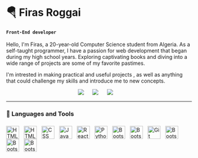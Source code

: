 # 🪂 Firas Roggai
**`Front-End developer`**
<br>
<br>
Hello, I'm Firas, a 20-year-old Computer Science student from Algeria. As a self-taught programmer, I have a passion for web development that began during my high school years. Exploring captivating books and diving into a wide range of projects are some of my favorite pastimes.

I'm intrested in making practical and useful projects , as well as anything that could challenge my skills and introduce me to new concepts.

<p align="center">
<a target="_blank" href="https://www.facebook.com/profile.php?id=100020563144969">
<img src="https://img.shields.io/badge/Facebook-0077B5?style=for-the-badge&logo=facebook&logoColor=white"/></a>
&nbsp;&nbsp;&nbsp;&nbsp;
<a href="mailto:firasreggai@gmail.com"><img src="https://img.shields.io/badge/Gmail-D14836?style=for-the-badge&logo=gmail&logoColor=white" /></a>
&nbsp;&nbsp;&nbsp;&nbsp;
<a href="https://discord.com/users/573895146588864525"><img src="https://img.shields.io/badge/Discord-5865F2?style=for-the-badge&logo=discord&logoColor=white" /></a>
&nbsp;&nbsp;&nbsp;&nbsp;
</p>

---

### 🧰 Languages and Tools

###
<img align="left" alt="HTML" width="35px" style="padding-right:10px;" src="https://static-00.iconduck.com/assets.00/next-js-icon-512x512-zuauazrk.png" />
<img align="left" alt="HTML" width="35px" style="padding-right:10px;" src="https://cdn.jsdelivr.net/gh/devicons/devicon/icons/html5/html5-plain.svg" />
<img align="left" alt="CSS" width="35px" style="padding-right:10px;" src="https://cdn.jsdelivr.net/gh/devicons/devicon/icons/css3/css3-plain.svg" />
<img align="left" alt="JavaScript" width="35px" style="padding-right:10px;" src="https://cdn.jsdelivr.net/gh/devicons/devicon/icons/javascript/javascript-plain.svg" />
<img align="left" alt="React" width="35px" style="padding-right:10px;" src="https://cdn.jsdelivr.net/gh/devicons/devicon/icons/react/react-original.svg" />
<img align="left" alt="Python" width="35px" style="padding-right:10px;" src="https://cdn.jsdelivr.net/gh/devicons/devicon/icons/python/python-original.svg" />
<img align="left" alt="Bootstrap" width="35px" style="padding-right:10px;" src="https://cdn.jsdelivr.net/gh/devicons/devicon/icons/bootstrap/bootstrap-original.svg" />
<img align="left" alt="Bootstrap" width="35px" style="padding-right:10px;" src="https://cdn.jsdelivr.net/gh/devicons/devicon/icons/sass/sass-original.svg" />
<img align="left" alt="Git" width="35px" style="padding-right:10px;" src="https://cdn.jsdelivr.net/gh/devicons/devicon/icons/git/git-original.svg" />
<img align="left" alt="Bootstrap" width="35px" style="padding-right:10px;" src="https://cdn.jsdelivr.net/gh/devicons/devicon/icons/tailwindcss/tailwindcss-plain.svg" />
<img align="left" alt="Bootstrap" width="35px" style="padding-right:10px;" src="https://cdn.jsdelivr.net/gh/devicons/devicon/icons/figma/figma-original.svg" />
<img align="left" alt="Bootstrap" width="35px" style="padding-right:10px;" src="https://cdn.jsdelivr.net/gh/devicons/devicon/icons/selenium/selenium-original.svg" />

<br />
